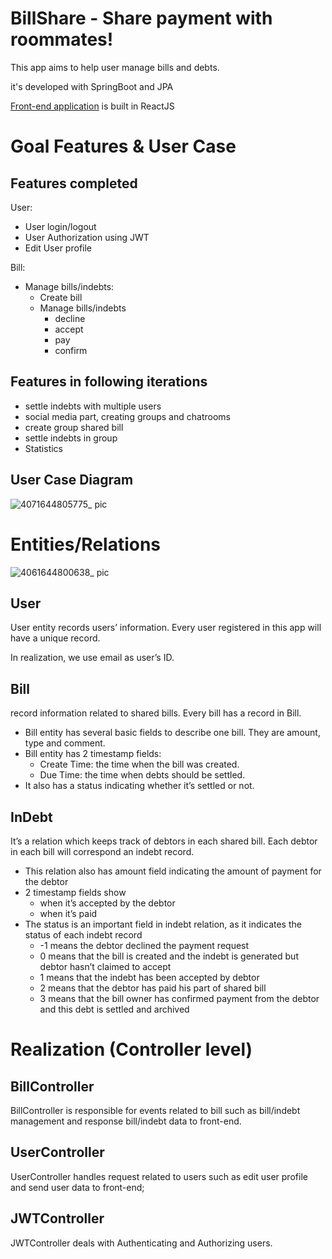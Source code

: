 # BillShare - Share payment with roommates!

This app aims to help user manage bills and debts.

it's developed with SpringBoot and JPA

[Front-end application](https://github.com/darlingof02/billshare_frontend) is built in ReactJS

# Goal Features & User Case
## Features completed
User:
*	User login/logout 
*	User Authorization using JWT
*	Edit User profile

Bill:
*	Manage bills/indebts:
    * Create bill
    * Manage bills/indebts 
        * decline
        * accept
        * pay
        * confirm

## Features in following iterations
* settle indebts with multiple users
* social media part, creating groups and chatrooms
* create group shared bill
* settle indebts in group
* Statistics


## User Case Diagram
![4071644805775_ pic](https://user-images.githubusercontent.com/41298248/157998842-bdf5f066-d72d-4cee-9e1f-aed899bcc2f5.jpg)


# Entities/Relations
![4061644800638_ pic](https://user-images.githubusercontent.com/41298248/157998338-f1aecb04-d0b2-4e07-9b11-65c333e6f155.jpg)
## User
User entity records users’ information. Every user registered in this app will have a unique record.

In realization, we use email as user’s ID.

## Bill 
record information related to shared bills. Every bill has a record in Bill.

* Bill entity has several basic fields to describe one bill. They are amount, type and comment.
* Bill entity has 2 timestamp fields: 
    * Create Time: the time when the bill was created.
    * Due Time: the time when debts should be settled.
* It also has a status indicating whether it’s settled or not.

## InDebt
It’s a relation which keeps track of debtors in each shared bill. Each debtor in each bill will correspond an indebt record.
* This relation also has amount field indicating the amount of payment for the debtor
* 2 timestamp fields show 
    * when it’s accepted by the debtor
    * when it’s paid
* The status is an important field in indebt relation, as it indicates the status of each indebt record
    * -1 means the debtor declined the payment request
    * 0 means that the bill is created and the indebt is generated but debtor hasn’t claimed to accept
    * 1 means that the indebt has been accepted by debtor
    * 2 means that the debtor has paid his part of shared bill
    * 3 means that the bill owner has confirmed payment from the debtor and this debt is settled and archived


# Realization (Controller level)
## BillController 
BillController is responsible for events related to bill such as bill/indebt management and response bill/indebt data to front-end.

## UserController 
UserController handles request related to users such as edit user profile and send user data to front-end;

## JWTController
JWTController deals with Authenticating and Authorizing users.
















